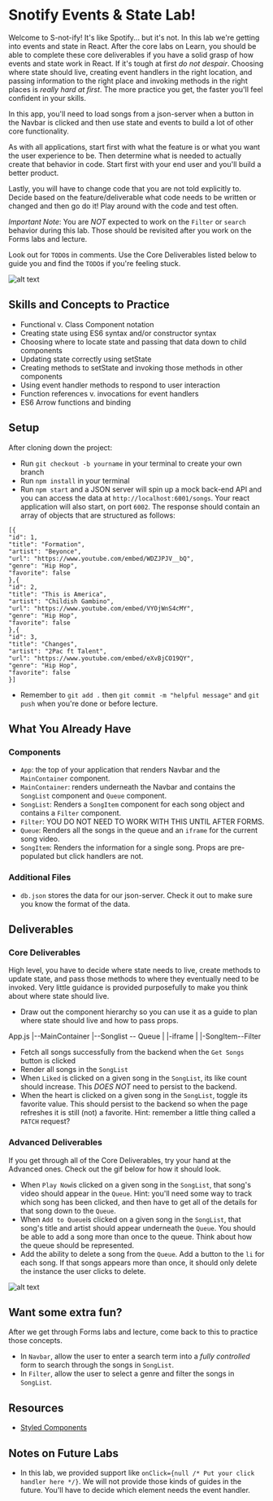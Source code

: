 # Snotify Events & State Lab!
Welcome to S-not-ify! It's like Spotify... but it's not. In this lab we're getting into events and state in React. After the core labs on Learn, you should be able to complete these core deliverables if you have a solid grasp of how events and state work in React. If it's tough at first *do not despair*. Choosing where state should live, creating event handlers in the right location, and passing information to the right place and invoking methods in the right places is *really hard at first*. The more practice you get, the faster you'll feel confident in your skills. 

In this app, you'll need to load songs from a json-server when a button in the Navbar is clicked and then use state and events to build a lot of other core functionality. 

As with all applications, start first with what the feature is or what you want the user experience to be. Then determine what is needed to actually create that behavior in code. Start first with your end user and you'll build a better product. 

Lastly, you will have to change code that you are not told explicitly to. Decide based on the feature/deliverable what code needs to be written or changed and then go do it! Play around with the code and test often. 

*Important Note*: You are *NOT* expected to work on the `Filter` or `search` behavior during this lab. Those should be revisited after you work on the Forms labs and lecture. 

Look out for `TODO`s in comments. Use the Core Deliverables listed below to guide you and find the `TODO`s if you're feeling stuck.

![alt text][core_image]

[core_image]: ./public/SnotifyCore.gif "Core Deliverables"

## Skills and Concepts to Practice
- Functional v. Class Component notation
- Creating state using ES6 syntax and/or constructor syntax
- Choosing where to locate state and passing that data down to child components
- Updating state correctly using setState
- Creating methods to setState and invoking those methods in other components
- Using event handler methods to respond to user interaction 
- Function references v. invocations for event handlers
- ES6 Arrow functions and binding 

## Setup
After cloning down the project:
- Run `git checkout -b yourname` in your terminal to create your own branch
- Run `npm install` in your terminal
- Run `npm start` and a JSON server will spin up a mock back-end API and you can access the data at `http://localhost:6001/songs`. Your react application will also start, on port `6002`. The response should contain an array of objects that are structured as follows:
```
[{
"id": 1,
"title": "Formation",
"artist": "Beyonce",
"url": "https://www.youtube.com/embed/WDZJPJV__bQ",
"genre": "Hip Hop",
"favorite": false
},{
"id": 2,
"title": "This is America",
"artist": "Childish Gambino",
"url": "https://www.youtube.com/embed/VYOjWnS4cMY",
"genre": "Hip Hop",
"favorite": false
},{
"id": 3,
"title": "Changes",
"artist": "2Pac ft Talent",
"url": "https://www.youtube.com/embed/eXvBjCO19QY",
"genre": "Hip Hop",
"favorite": false
}]
```
- Remember to `git add .` then `git commit -m "helpful message"` and `git push` when you're done or before lecture. 


## What You Already Have
### Components
- `App`: the top of your application that renders Navbar and the `MainContainer` component.
- `MainContainer`: renders underneath the Navbar and contains the `SongList` component and `Queue` component.
- `SongList`: Renders a `SongItem` component for each song object and contains a `Filter` component.
- `Filter`: YOU DO NOT NEED TO WORK WITH THIS UNTIL AFTER FORMS.
- `Queue`: Renders all the songs in the queue and an `iframe` for the current song video.
- `SongItem`: Renders the information for a single song. Props are pre-populated but click handlers are not.


### Additional Files
- `db.json` stores the data for our json-server. Check it out to make sure you know the format of the data.  


## Deliverables 
### Core Deliverables
High level, you have to decide where state needs to live, create methods to update state, and pass those methods to where they eventually need to be invoked. Very little guidance is provided purposefully to make you think about where state should live. 
- Draw out the component hierarchy so you can use it as a guide to plan where state should live and how to pass props.

App.js
|--MainContainer
    |--Songlist -- Queue
        |           |-iframe
        |
        |-SongItem--Filter



- Fetch all songs successfully from the backend when the `Get Songs` button is clicked
- Render all songs in the `SongList`
- When `Liked` is clicked on a given song in the `SongList`, its like count should increase. This *DOES NOT* need to persist to the backend. 
- When the heart is clicked on a given song in the `SongList`, toggle its favorite value. This should persist to the backend so when the page refreshes it is still (not) a favorite. Hint: remember a little thing called a `PATCH` request?

### Advanced Deliverables
If you get through all of the Core Deliverables, try your hand at the Advanced ones. Check out the gif below for how it should look. 
- When `Play Now`is clicked on a given song in the `SongList`, that song's video should appear in the `Queue`. Hint: you'll need some way to track which song has been clicked, and then have to get all of the details for that song down to the `Queue`. 
- When `Add to Queue`is clicked on a given song in the `SongList`, that song's title and artist should appear underneath the `Queue`. You should be able to add a song more than once to the queue. Think about how the queue should be represented. 
- Add the ability to delete a song from the `Queue`. Add a button to the `li` for each song. If that songs appears more than once, it should only delete the instance the user clicks to delete. 

![alt text][advanced_image]

[advanced_image]: ./public/SnotifyAdvanced.gif "Core Deliverables"


## Want some extra fun? 
After we get through Forms labs and lecture, come back to this to practice those concepts. 
- In `Navbar`, allow the user to enter a search term into a *fully controlled* form to search through the songs in `SongList`. 
- In `Filter`, allow the user to select a genre and filter the songs in `SongList`. 



## Resources
- [Styled Components](https://styled-components.com/)

## Notes on Future Labs
- In this lab, we provided support like `onClick={null /* Put your click handler here */}`. We will not provide those kinds of guides in the future. You'll have to decide which element needs the event handler. 
